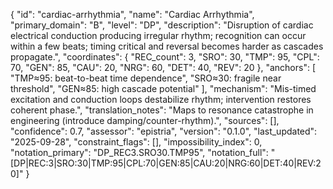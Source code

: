 {
  "id": "cardiac-arrhythmia",
  "name": "Cardiac Arrhythmia",
  "primary_domain": "B",
  "level": "DP",
  "description": "Disruption of cardiac electrical conduction producing irregular rhythm; recognition can occur within a few beats; timing critical and reversal becomes harder as cascades propagate.",
  "coordinates": {
    "REC_count": 3,
    "SRO": 30,
    "TMP": 95,
    "CPL": 70,
    "GEN": 85,
    "CAU": 20,
    "NRG": 60,
    "DET": 40,
    "REV": 20
  },
  "anchors": [
    "TMP≈95: beat-to-beat time dependence",
    "SRO≈30: fragile near threshold",
    "GEN≈85: high cascade potential"
  ],
  "mechanism": "Mis-timed excitation and conduction loops destabilize rhythm; intervention restores coherent phase.",
  "translation_notes": "Maps to resonance catastrophe in engineering (introduce damping/counter-rhythm).",
  "sources": [],
  "confidence": 0.7,
  "assessor": "epistria",
  "version": "0.1.0",
  "last_updated": "2025-09-28",
  "constraint_flags": [],
  "impossibility_index": 0,
  "notation_primary": "DP_REC3.SRO30.TMP95",
  "notation_full": "[DP|REC:3|SRO:30|TMP:95|CPL:70|GEN:85|CAU:20|NRG:60|DET:40|REV:20]"
}

